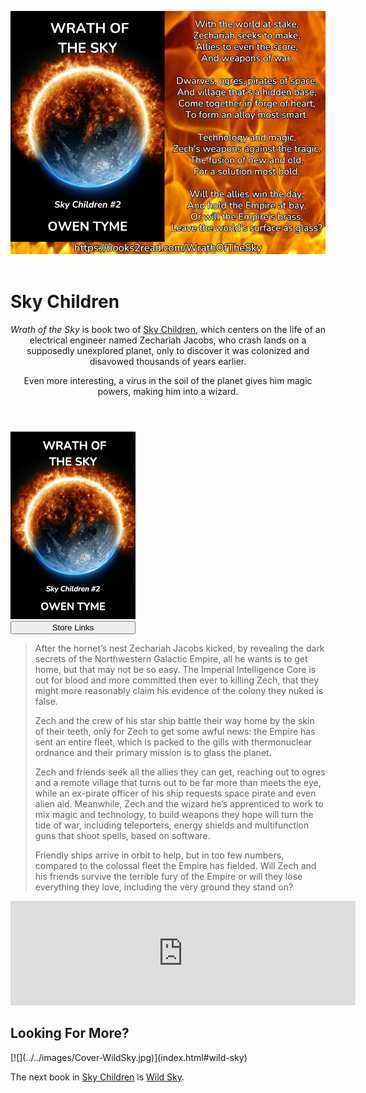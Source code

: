 <header>

[![](../../images/Flyer-WrathOfTheSky.jpg)](https://books2read.com/WrathOfTheSky)

</header>


# Sky Children

<header>

*Wrath of the Sky* is book two of [Sky Children](index.html), which centers on the life of an electrical engineer named Zechariah Jacobs, who crash lands on a supposedly unexplored planet, only to discover it was colonized and disavowed thousands of years earlier.

Even more interesting, a virus in the soil of the planet gives him magic powers, making him into a wizard.

</header>

> <span class="book-cover">
[![](../../images/Cover-WrathOfTheSky.jpg)](https://books2read.com/WrathOfTheSky)  
[<button class="buy" style="display: inline-block; width: 100%; max-width: 200px;">Store Links</button>](https://books2read.com/WrathOfTheSky)
</span>
> After the hornet’s nest Zechariah Jacobs kicked, by revealing the dark secrets of the Northwestern Galactic Empire, all he wants is to get home, but that may not be so easy. The Imperial Intelligence Core is out for blood and more committed then ever to killing Zech, that they might more reasonably claim his evidence of the colony they nuked is false.
>
> Zech and the crew of his star ship battle their way home by the skin of their teeth, only for Zech to get some awful news: the Empire has sent an entire fleet, which is packed to the gills with thermonuclear ordnance and their primary mission is to glass the planet.
>
> Zech and friends seek all the allies they can get, reaching out to ogres and a remote village that turns out to be far more than meets the eye, while an ex-pirate officer of his ship requests space pirate and even alien aid. Meanwhile, Zech and the wizard he’s apprenticed to work to mix magic and technology, to build weapons they hope will turn the tide of war, including teleporters, energy shields and multifunction guns that shoot spells, based on software.
>
> Friendly ships arrive in orbit to help, but in too few numbers, compared to the colossal fleet the Empire has fielded. Will Zech and his friends survive the terrible fury of the Empire or will they lose everything they love, including the very ground they stand on?
><div style="clear: both;"></div>

<iframe frameborder="0" src="https://itch.io/embed/3442981?bg_color=222222&amp;fg_color=eeeeee&amp;link_color=205080&amp;border_color=363636" width="552" height="167"><a href="https://owentyme.itch.io/wrath-of-the-sky">Sky Children #2: Wrath of the Sky by Owen Tyme</a></iframe>


## Looking For More?

<span class="book-cover">
[![](../../images/Cover-WildSky.jpg)](index.html#wild-sky)
</span>

The next book in [Sky Children](index.html) is [Wild Sky](index.html#wild-sky).

<div style="clear: both;"></div>
